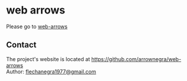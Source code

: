 # web arrows
Please go to [web-arrows](http://arrownegra.github.io/web-arrows/)

## Contact
The project's website is located at https://github.com/arrownegra/web-arrows  
Author: flechanegra1977@gmail.com
